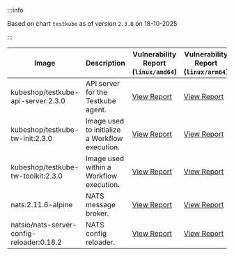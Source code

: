 :::info

Based on chart `testkube` as of version `2.3.0` on 18-10-2025

:::

| Image | Description | Vulnerability Report (`linux/amd64`) | Vulnerability Report (`linux/arm64`) | Docker Image |
|-------|-------------|----------------------------------------|----------------------------------------|--------------|
| kubeshop/testkube-api-server:2.3.0 | API server for the Testkube agent. | [View Report](./testkube-api-server-2.3.0_linux_amd64.md) | [View Report](./testkube-api-server-2.3.0_linux_arm64.md) | [View Image](https://hub.docker.com/layers/kubeshop/testkube-api-server/2.3.0/images/sha256-472da05cd6a7e5135970fbffd7ae547c098b6fb416805bd982872119d862e1c3?context=explore) |
| kubeshop/testkube-tw-init:2.3.0 | Image used to initialize a Workflow execution. | [View Report](./testkube-tw-init-2.3.0_linux_amd64.md) | [View Report](./testkube-tw-init-2.3.0_linux_arm64.md) | [View Image](https://hub.docker.com/layers/kubeshop/testkube-tw-init/2.3.0/images/sha256-5e68bdea3b732ba7456b9a94ba5850ee37ee5f055e50c14afd8ab802b221052d?context=explore) |
| kubeshop/testkube-tw-toolkit:2.3.0 | Image used within a Workflow execution. | [View Report](./testkube-tw-toolkit-2.3.0_linux_amd64.md) | [View Report](./testkube-tw-toolkit-2.3.0_linux_arm64.md) | [View Image](https://hub.docker.com/layers/kubeshop/testkube-tw-toolkit/2.3.0/images/sha256-391d38609409a778545074ba1fc62c2538b84d9efc49c80d6551b92234f5cd33?context=explore) |
| nats:2.11.6-alpine | NATS message broker. | [View Report](./nats-2.11.6-alpine_linux_amd64.md) | [View Report](./nats-2.11.6-alpine_linux_arm64.md) | [View Image](https://hub.docker.com/layers/library/nats/2.11.6-alpine/images/sha256-de0f76b542a7950f4a7a944c5a201f51a72be5aac3e71fbc64f14898e3ae1965?context=explore) |
| natsio/nats-server-config-reloader:0.18.2 | NATS config reloader. | [View Report](./nats-server-config-reloader-0.18.2_linux_amd64.md) | [View Report](./nats-server-config-reloader-0.18.2_linux_arm64.md) | [View Image](https://hub.docker.com/layers/natsio/nats-server-config-reloader/0.18.2/images/sha256-902e9a716beaddfa937bba2a94bf1af779cec3c1a9acc309d68ba7cbea35a833?context=explore) |
